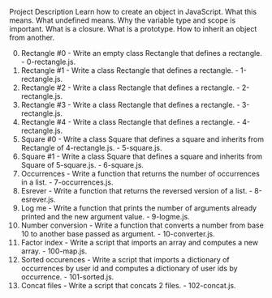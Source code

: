 Project Description
Learn how to create an object in JavaScript. What this means. What undefined means. Why the variable type and scope is important. What is a closure. What is a prototype. How to inherit an object from another.

0. Rectangle #0 - Write an empty class Rectangle that defines a rectangle. - 0-rectangle.js.
1. Rectangle #1 - Write a class Rectangle that defines a rectangle. - 1-rectangle.js.
2. Rectangle #2 - Write a class Rectangle that defines a rectangle. - 2-rectangle.js.
3. Rectangle #3 - Write a class Rectangle that defines a rectangle. - 3-rectangle.js.
4. Rectangle #4 - Write a class Rectangle that defines a rectangle. - 4-rectangle.js.
5. Square #0 - Write a class Square that defines a square and inherits from Rectangle  of 4-rectangle.js. - 5-square.js.
6. Square #1 - Write a class Square that defines a square and inherits from Square of 5-square.js. - 6-square.js.
7. Occurrences - Write a function that returns the number of occurrences in a list. - 7-occurrences.js.
8. Esrever - Write a function that returns the reversed version of a list. - 8-esrever.js.
9. Log me - Write a function that prints the number of arguments already printed and the new argument value. - 9-logme.js.
10. Number conversion - Write a function that converts a number from base 10 to another base passed as argument. - 10-converter.js.
11. Factor index - Write a script that imports an array and computes a new array. - 100-map.js.
12. Sorted occurences - Write a script that imports a dictionary of occurrences by user id and computes a dictionary of user ids by occurrence. - 101-sorted.js.
13. Concat files - Write a script that concats 2 files. - 102-concat.js.
